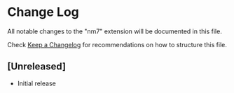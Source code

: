 # Change Log
All notable changes to the "nm7" extension will be documented in this file.

Check [Keep a Changelog](http://keepachangelog.com/) for recommendations on how to structure this file.

## [Unreleased]
- Initial release